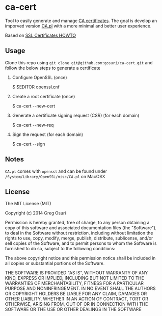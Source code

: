 # ca-cert

Tool to easily generate and manage [CA certificates](https://cacert.org). The goal is develop an imporved version [CA.pl](https://www.openssl.org/docs/apps/CA.pl.html) with a more minimal and better user experience.

Based on [SSL Certificates HOWTO](http://www.tldp.org/HOWTO/SSL-Certificates-HOWTO/index.html)

## Usage

Clone this repo using ```git clone git@github.com:gosuri/ca-cert.git``` and follow the below steps to generate a certificate

1. Configure OpenSSL (once)

     $ $EDITOR openssl.cnf

2. Create a root certificate (once)

     $ ca-cert --new-cert

3. Generate a certificate signing request (CSR) (for each domain)
    
     $ ca-cert --new-req

4. Sign the request (for each domain)
    
     $ ca-cert --sign

## Notes

```CA.pl``` comes with ```openssl``` and can be found under ```/System/Library/OpenSSL/misc/CA.pl``` on MacOSX

## License

The MIT License (MIT)

Copyright (c) 2014 Greg Osuri

Permission is hereby granted, free of charge, to any person obtaining a copy
of this software and associated documentation files (the "Software"), to deal
in the Software without restriction, including without limitation the rights
to use, copy, modify, merge, publish, distribute, sublicense, and/or sell
copies of the Software, and to permit persons to whom the Software is
furnished to do so, subject to the following conditions:

The above copyright notice and this permission notice shall be included in all
copies or substantial portions of the Software.

THE SOFTWARE IS PROVIDED "AS IS", WITHOUT WARRANTY OF ANY KIND, EXPRESS OR
IMPLIED, INCLUDING BUT NOT LIMITED TO THE WARRANTIES OF MERCHANTABILITY,
FITNESS FOR A PARTICULAR PURPOSE AND NONINFRINGEMENT. IN NO EVENT SHALL THE
AUTHORS OR COPYRIGHT HOLDERS BE LIABLE FOR ANY CLAIM, DAMAGES OR OTHER
LIABILITY, WHETHER IN AN ACTION OF CONTRACT, TORT OR OTHERWISE, ARISING FROM,
OUT OF OR IN CONNECTION WITH THE SOFTWARE OR THE USE OR OTHER DEALINGS IN THE
SOFTWARE
